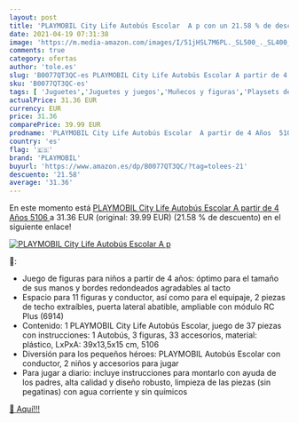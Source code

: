 ```yaml
---
layout: post
title: 'PLAYMOBIL City Life Autobús Escolar  A p con un 21.58 % de descuento'
date: 2021-04-19 07:31:38
image: 'https://m.media-amazon.com/images/I/51jHSL7M6PL._SL500_._SL400_.jpg'
comments: true
category: ofertas
author: 'tole.es'
slug: 'B0077QT3QC-es PLAYMOBIL City Life Autobús Escolar A partir de 4 Años 5106'
sku: 'B0077QT3QC-es'
tags: [ 'Juguetes','Juguetes y juegos','Muñecos y figuras','Playsets de figuras de juguete para niños','playmobil', ]
actualPrice: 31.36 EUR
currency: EUR
price: 31.36
comparePrice: 39.99 EUR
prodname: 'PLAYMOBIL City Life Autobús Escolar  A partir de 4 Años  5106 '
country: 'es'
flag: '🇪🇸'
brand: 'PLAYMOBIL'
buyurl: 'https://www.amazon.es/dp/B0077QT3QC/?tag=tolees-21'
descuento: '21.58'
average: '31.36'
---
```


En este momento está [PLAYMOBIL City Life Autobús Escolar  A partir de 4 Años  5106 ](https://www.amazon.es/dp/B0077QT3QC/?tag=tolees-21) a 31.36 EUR (original: 39.99 EUR) (21.58 %  de descuento) en el siguiente enlace!

[![PLAYMOBIL City Life Autobús Escolar  A p](https://m.media-amazon.com/images/I/51jHSL7M6PL._SL500_._SL400_.jpg)](https://www.amazon.es/dp/B0077QT3QC/?tag=tolees-21)

🔎:

- Juego de figuras para niños a partir de 4 años: óptimo para el tamaño de sus manos y bordes redondeados agradables al tacto
- Espacio para 11 figuras y conductor, así como para el equipaje, 2 piezas de techo extraíbles, puerta lateral abatible, ampliable con módulo RC Plus (6914)
- Contenido: 1 PLAYMOBIL City Life Autobús Escolar, juego de 37 piezas con instrucciones: 1 Autobús, 3 figuras, 33 accesorios, material: plástico, LxPxA: 39x13,5x15 cm, 5106
- Diversión para los pequeños héroes: PLAYMOBIL Autobús Escolar con conductor, 2 niños y accesorios para jugar
- Para jugar a diario: incluye instrucciones para montarlo con ayuda de los padres, alta calidad y diseño robusto, limpieza de las piezas (sin pegatinas) con agua corriente y sin químicos

[🛒 Aquí!!!](https://www.amazon.es/dp/B0077QT3QC/?tag=tolees-21)
